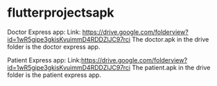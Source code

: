 # flutterprojectsapk

Doctor Express app:
Link: https://drive.google.com/folderview?id=1wR5gipe3gkisKvuimmD4RDDZlJC97rci
The doctor.apk in the drive folder is the doctor express app.



Patient Express app:
Link:https://drive.google.com/folderview?id=1wR5gipe3gkisKvuimmD4RDDZlJC97rci
The patient.apk in the drive folder is the patient express app.




